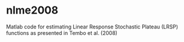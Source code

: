 # nlme2008
Matlab code for estimating Linear Response Stochastic Plateau (LRSP) functions as presented in Tembo et al. (2008)
